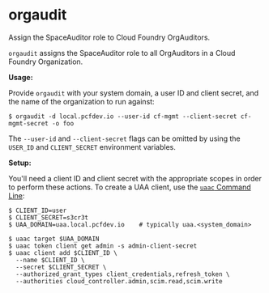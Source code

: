 # orgaudit

Assign the SpaceAuditor role to Cloud Foundry OrgAuditors.

`orgaudit` assigns the SpaceAuditor role to all OrgAuditors in a Cloud Foundry Organization.

**Usage:**

Provide `orgaudit` with your system domain, a user ID and client secret, and the
name of the organization to run against:

`$ orgaudit -d local.pcfdev.io --user-id cf-mgmt --client-secret cf-mgmt-secret -o foo`

The `--user-id` and `--client-secret` flags can be omitted by using the
`USER_ID` and `CLIENT_SECRET` environment variables.

**Setup:**

You'll need a client ID and client secret with the appropriate scopes in order
to perform these actions.  To create a UAA client, use the
[`uaac` Command Line](https://github.com/cloudfoundry/cf-uaac):

```
$ CLIENT_ID=user
$ CLIENT_SECRET=s3cr3t
$ UAA_DOMAIN=uaa.local.pcfdev.io    # typically uaa.<system_domain>

$ uaac target $UAA_DOMAIN
$ uaac token client get admin -s admin-client-secret
$ uaac client add $CLIENT_ID \
  --name $CLIENT_ID \
  --secret $CLIENT_SECRET \
  --authorized_grant_types client_credentials,refresh_token \
  --authorities cloud_controller.admin,scim.read,scim.write
```

